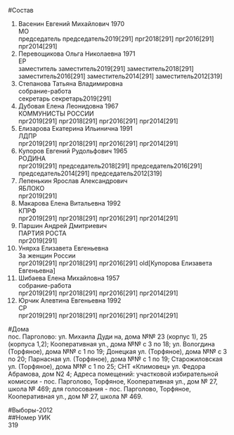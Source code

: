 #Состав  
1. Васенин Евгений Михайлович 1970  
    МО  
    председатель председатель2019[291] прг2018[291] прг2016[291] прг2014[291]  
2. Перевощикова Ольга Николаевна 1971  
    ЕР  
    заместитель заместитель2019[291] заместитель2018[291] заместитель2016[291] заместитель2014[291] заместитель2012[319]  
3. Степанова Татьяна Владимировна  
    собрание-работа  
    секретарь секретарь2019[291]  
4. Дубовая Елена Леонидовна 1967  
    КОММУНИСТЫ РОССИИ  
    прг2019[291] прг2018[291] прг2016[291] прг2014[291]  
5. Елизарова Екатерина Ильинична 1991  
    ЛДПР  
    прг2019[291] прг2018[291] прг2016[291] прг2014[291]  
6. Купоров Евгений Рудольфович 1965  
    РОДИНА  
    прг2019[291] председатель2018[291] председатель2016[291] председатель2014[291] председатель2012[319]  
7. Лепенькин Ярослав Александрович  
    ЯБЛОКО  
    прг2019[291]  
8. Макарова Елена Витальевна 1992  
    КПРФ  
    прг2019[291] прг2018[291] прг2016[291] прг2014[291]  
9. Паршин Андрей Дмитриевич  
    ПАРТИЯ РОСТА  
    прг2019[291]  
10. Унярха Елизавета Евгеньевна  
    За женщин России  
    прг2019[291] прг2018[291] прг2016[291] old[Купорова Елизавета Евгеньевна]  
11. Шибаева Елена Михайловна 1957  
    собрание-работа  
    прг2019[291] прг2018[291] прг2016[291] прг2014[291]  
12. Юрчик Алевтина Евгеньевна 1992  
    СР  
    прг2019[291] прг2018[291] прг2016[291] прг2014[291]  
  
#Дома  
пос. Парголово: ул. Михаила Дуди на, дома №№ 23 (корпус 1), 25 (корпуса 1,2); Кооперативная ул., дома №№ с 3 по 18; ул. Вологдина (Торфяное), дома №№ с 1 по 19; Донецкая ул. (Торфяное), дома №№ с 3 по 20; Парнасная ул. (Торфяное), дома №№ с 1 по 19; Старожиловская ул. (Торфяное), дома №№ с 1 по 25; СНТ «Кпимовец» ул. Федора Абрамова, дом N2 4; Адреса помещений: участковой избирательной комиссии - пос. Парголово, Торфяное, Кооперативная ул., дом № 27, школа № 469; для голосования - пос. Парголово, Торфяное, Кооперативная ул., дом № 27, школа № 469.  
  
#Выборы-2012  
##Номер УИК  
319  
